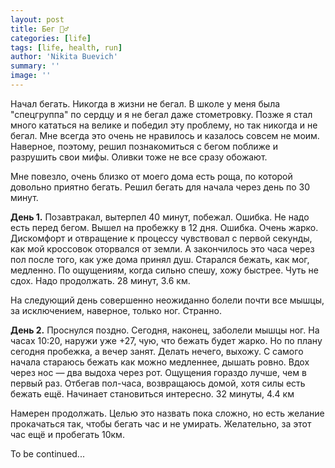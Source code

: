 ```yaml
---
layout: post
title: Бег 🏃‍♂️
categories: [life]
tags: [life, health, run]
author: 'Nikita Buevich'
summary: ''
image: ''
---
```

Начал бегать. Никогда в жизни не бегал. В школе у меня была "спецгруппа" по сердцу и я не бегал даже стометровку. Позже я стал много кататься на велике и победил эту проблему, но так никогда и не бегал. Мне всегда это очень не нравилось и казалось совсем не моим. Наверное, поэтому, решил познакомиться с бегом поближе и разрушить свои мифы. Оливки тоже не все сразу обожают.  

Мне повезло, очень близко от моего дома есть роща, по которой довольно приятно бегать. Решил бегать для начала через день по 30 минут.  

<b>День 1.</b> Позавтракал, вытерпел 40 минут, побежал. Ошибка. Не надо есть перед бегом. Вышел на пробежку в 12 дня. Ошибка. Очень жарко. Дискомфорт и отвращение к процессу чувствовал с первой секунды, как мой кроссовок оторвался от земли. А закончилось это часа через пол после того, как уже дома принял душ. Старался бежать, как мог, медленно. По ощущениям, когда сильно спешу, хожу быстрее. Чуть не сдох. Надо продолжать. 28 минут, 3.6 км.  

На следующий день совершенно неожиданно болели почти все мышцы, за исключением, наверное, только ног. Странно.  

<b>День 2.</b> Проснулся поздно. Сегодня, наконец, заболели мышцы ног. На часах 10:20, наружи уже +27, чую, что бежать будет жарко. Но по плану сегодня пробежка, а вечер занят. Делать нечего, выхожу. С самого начала стараюсь бежать как можно медленнее, дышать ровно. Вдох через нос — два выдоха через рот. Ощущения гораздо лучше, чем в первый раз. Отбегав пол-часа, возвращаюсь домой, хотя силы есть бежать ещё. Начинает становиться интересно. 32 минуты, 4.4 км  

Намерен продолжать. Целью это назвать пока сложно, но есть желание прокачаться так, чтобы бегать час и не умирать. Желательно, за этот час ещё и пробегать 10км.  

To be continued...

